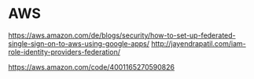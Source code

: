 # AWS
https://aws.amazon.com/de/blogs/security/how-to-set-up-federated-single-sign-on-to-aws-using-google-apps/
http://jayendrapatil.com/iam-role-identity-providers-federation/

https://aws.amazon.com/code/4001165270590826